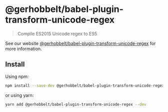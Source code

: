 # @gerhobbelt/babel-plugin-transform-unicode-regex

> Compile ES2015 Unicode regex to ES5

See our website [@gerhobbelt/babel-plugin-transform-unicode-regex](https://babeljs.io/docs/en/next/babel-plugin-transform-unicode-regex.html) for more information.

## Install

Using npm:

```sh
npm install --save-dev @gerhobbelt/babel-plugin-transform-unicode-regex
```

or using yarn:

```sh
yarn add @gerhobbelt/babel-plugin-transform-unicode-regex --dev
```
